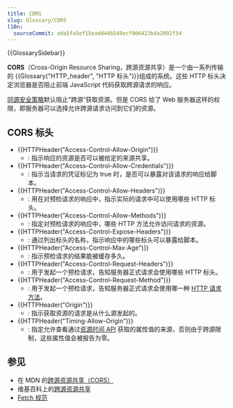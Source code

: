 ```yaml
---
title: CORS
slug: Glossary/CORS
l10n:
  sourceCommit: ada5fa5ef15eadd44b549ecf906423b4a2092f34
---
```


{{GlossarySidebar}}

**CORS**（Cross-Origin Resource Sharing，跨源资源共享）是一个由一系列传输的 {{Glossary("HTTP_header", "HTTP 标头")}}组成的系统。这些 HTTP 标头决定浏览器是否阻止前端 JavaScript 代码获取跨源请求的响应。

[同源安全策略](/zh-CN/docs/Web/Security/Same-origin_policy)默认阻止“跨源”获取资源。但是 CORS 给了 Web 服务器这样的权限，即服务器可以选择允许跨源请求访问到它们的资源。

## CORS 标头

- {{HTTPHeader("Access-Control-Allow-Origin")}}
  - : 指示响应的资源是否可以被给定的来源共享。
- {{HTTPHeader("Access-Control-Allow-Credentials")}}
  - : 指示当请求的凭证标记为 true 时，是否可以暴露对该请求的响应给脚本。
- {{HTTPHeader("Access-Control-Allow-Headers")}}
  - : 用在对预检请求的响应中，指示实际的请求中可以使用哪些 HTTP 标头。
- {{HTTPHeader("Access-Control-Allow-Methods")}}
  - : 指定对预检请求的响应中，哪些 HTTP 方法允许访问请求的资源。
- {{HTTPHeader("Access-Control-Expose-Headers")}}
  - : 通过列出标头的名称，指示响应中的哪些标头可以暴露给脚本。
- {{HTTPHeader("Access-Control-Max-Age")}}
  - : 指示预检请求的结果能被缓存多久。
- {{HTTPHeader("Access-Control-Request-Headers")}}
  - : 用于发起一个预检请求，告知服务器正式请求会使用哪些 HTTP 标头。
- {{HTTPHeader("Access-Control-Request-Method")}}
  - : 用于发起一个预检请求，告知服务器正式请求会使用哪一种 [HTTP 请求方法](/zh-CN/docs/Web/HTTP/Methods)。
- {{HTTPHeader("Origin")}}
  - : 指示获取资源的请求是从什么源发起的。
- {{HTTPHeader("Timing-Allow-Origin")}}
  - : 指定允许查看通过[资源时间 API](/zh-CN/docs/Web/API/Performance_API/Resource_timing) 获取的属性值的来源，否则由于跨源限制，这些属性值会被报告为零。

## 参见

- 在 MDN 的[跨源资源共享（CORS）](/zh-CN/docs/Web/HTTP/CORS)
- 维基百科上的[跨源资源共享](https://zh.wikipedia.org/wiki/跨來源資源共享)
- [Fetch 规范](https://fetch.spec.whatwg.org)
